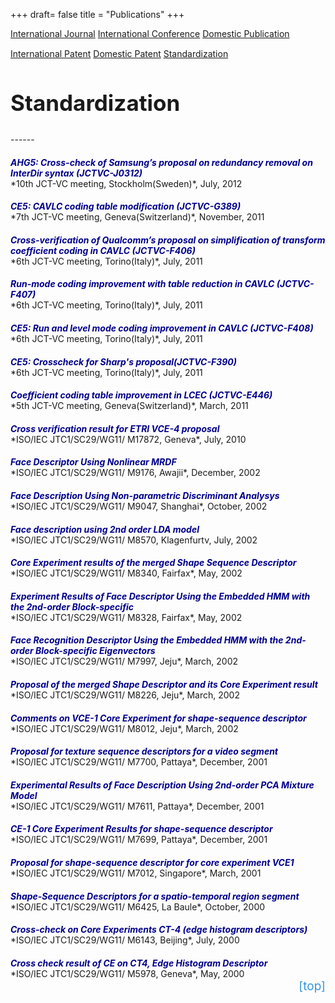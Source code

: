 +++
draft= false
title = "Publications"
+++

<style>
    .paper-title{
        margin-bottom: 0;
        color: darkblue;
        }
    .paper-author{
        font-weight: bold;
        }
    #teleport{
        text-decoration: none;
        color: #3794de;
        display: block;
        text-align: right;
        font-size: 19px;
        }
    #teleport:hover{
        text-decoration: none;
        font-weight: bold;
        color: #3794de;
        display: block;
        text-align: right;
        }
</style>

<div id="action-buttons" style="margin-bottom: 15px; margin-top: 10px;">
<a class="button outline big" href="/web-demo/publications">International Journal</a>
<a class="button outline big" href="/web-demo/publications-int-conf">International Conference</a>
<a class="button outline big" href="/web-demo/publications-dom">Domestic Publication</a>
</div>

<div id="action-buttons">
<a class="button outline big" href="/web-demo/publications-int-pat">International Patent</a>
<a class="button outline big" href="/web-demo/publications-dom-pat">Domestic Patent</a>
<a class="button primary big" href="/web-demo/publications-std">Standardization</a>
</div>


<h2 style="font-size: 35px;">Standardization</h2>
------
<br/>

<h5 class="paper-title">AHG5: Cross-check of Samsung’s proposal on redundancy removal on InterDir syntax (JCTVC-J0312)</h5>
*10th JCT-VC meeting, Stockholm(Sweden)*, July, 2012

<h5 class="paper-title">CE5: CAVLC coding table modification (JCTVC-G389)</h5>
*7th JCT-VC meeting, Geneva(Switzerland)*, November, 2011

<h5 class="paper-title">Cross-verification of Qualcomm’s proposal on simplification of transform coefficient coding in CAVLC (JCTVC-F406)</h5>
*6th JCT-VC meeting, Torino(Italy)*, July, 2011

<h5 class="paper-title">Run-mode coding improvement with table reduction in CAVLC (JCTVC-F407)</h5>
*6th JCT-VC meeting, Torino(Italy)*, July, 2011

<h5 class="paper-title">CE5: Run and level mode coding improvement in CAVLC (JCTVC-F408)</h5>
*6th JCT-VC meeting, Torino(Italy)*, July, 2011


<h5 class="paper-title">CE5: Crosscheck for Sharp's proposal(JCTVC-F390) </h5>
*6th JCT-VC meeting, Torino(Italy)*, July, 2011

<h5 class="paper-title">Coefficient coding table improvement in LCEC (JCTVC-E446)</h5>
*5th JCT-VC meeting, Geneva(Switzerland)*, March, 2011

<h5 class="paper-title">Cross verification result for ETRI VCE-4 proposal</h5>
*ISO/IEC JTC1/SC29/WG11/ M17872, Geneva*, July, 2010



<h5 class="paper-title">Face Descriptor Using Nonlinear MRDF</h5>
*ISO/IEC JTC1/SC29/WG11/ M9176, Awajii*, December, 2002

<h5 class="paper-title">Face Description Using Non-parametric Discriminant Analysys</h5>
*ISO/IEC JTC1/SC29/WG11/ M9047, Shanghai*, October, 2002

<h5 class="paper-title">Face description using 2nd order LDA model</h5>
*ISO/IEC JTC1/SC29/WG11/ M8570, Klagenfurtv, July, 2002

<h5 class="paper-title">Core Experiment results of the merged Shape Sequence Descriptor</h5>
*ISO/IEC JTC1/SC29/WG11/ M8340, Fairfax*, May, 2002

<h5 class="paper-title">Experiment Results of Face Descriptor Using the Embedded HMM with the 2nd-order Block-specific</h5>
*ISO/IEC JTC1/SC29/WG11/ M8328, Fairfax*, May, 2002

<h5 class="paper-title">Face Recognition Descriptor Using the Embedded HMM with the 2nd-order Block-specific Eigenvectors</h5>
*ISO/IEC JTC1/SC29/WG11/ M7997, Jeju*, March, 2002

<h5 class="paper-title">Proposal of the merged Shape Descriptor and its Core Experiment result</h5>
*ISO/IEC JTC1/SC29/WG11/ M8226, Jeju*, March, 2002

<h5 class="paper-title">Comments on VCE-1 Core Experiment for shape-sequence descriptor</h5>
*ISO/IEC JTC1/SC29/WG11/ M8012, Jeju*, March, 2002

<h5 class="paper-title">Proposal for texture sequence descriptors for a video segment</h5>
*ISO/IEC JTC1/SC29/WG11/ M7700, Pattaya*, December, 2001

<h5 class="paper-title">Experimental Results of Face Description Using 2nd-order PCA Mixture Model</h5>
*ISO/IEC JTC1/SC29/WG11/ M7611, Pattaya*, December, 2001

<h5 class="paper-title">CE-1 Core Experiment Results for shape-sequence descriptor</h5>
*ISO/IEC JTC1/SC29/WG11/ M7699, Pattaya*, December, 2001

<h5 class="paper-title">Proposal for shape-sequence descriptor for core experiment VCE1</h5>
*ISO/IEC JTC1/SC29/WG11/ M7012, Singapore*, March, 2001

<h5 class="paper-title">Shape-Sequence Descriptors for a spatio-temporal region segment</h5>
*ISO/IEC JTC1/SC29/WG11/ M6425, La Baule*, October, 2000

<h5 class="paper-title">Cross-check on Core Experiments CT-4 (edge histogram descriptors)</h5>
*ISO/IEC JTC1/SC29/WG11/ M6143, Beijing*, July, 2000

<h5 class="paper-title">Cross check result of CE on CT4, Edge Histogram Descriptor</h5>
*ISO/IEC JTC1/SC29/WG11/ M5978, Geneva*, May, 2000
<a href="#top-of-page" id="teleport">[top]</a>